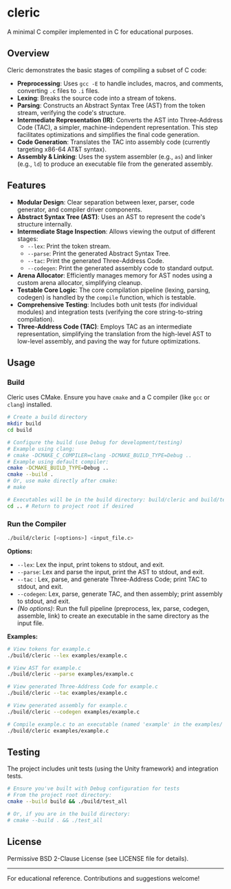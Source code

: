 # cleric

A minimal C compiler implemented in C for educational purposes.

## Overview
Cleric demonstrates the basic stages of compiling a subset of C code:
- **Preprocessing**: Uses `gcc -E` to handle includes, macros, and comments, converting `.c` files to `.i` files.
- **Lexing**: Breaks the source code into a stream of tokens.
- **Parsing**: Constructs an Abstract Syntax Tree (AST) from the token stream, verifying the code's structure.
- **Intermediate Representation (IR)**: Converts the AST into Three-Address Code (TAC), a simpler, machine-independent representation. This step facilitates optimizations and simplifies the final code generation.
- **Code Generation**: Translates the TAC into assembly code (currently targeting x86-64 AT&T syntax).
- **Assembly & Linking**: Uses the system assembler (e.g., `as`) and linker (e.g., `ld`) to produce an executable file from the generated assembly.

## Features
- **Modular Design**: Clear separation between lexer, parser, code generator, and compiler driver components.
- **Abstract Syntax Tree (AST)**: Uses an AST to represent the code's structure internally.
- **Intermediate Stage Inspection**: Allows viewing the output of different stages:
    - `--lex`: Print the token stream.
    - `--parse`: Print the generated Abstract Syntax Tree.
    - `--tac`: Print the generated Three-Address Code.
    - `--codegen`: Print the generated assembly code to standard output.
- **Arena Allocator**: Efficiently manages memory for AST nodes using a custom arena allocator, simplifying cleanup.
- **Testable Core Logic**: The core compilation pipeline (lexing, parsing, codegen) is handled by the `compile` function, which is testable.
- **Comprehensive Testing**: Includes both unit tests (for individual modules) and integration tests (verifying the core string-to-string compilation).
- **Three-Address Code (TAC)**: Employs TAC as an intermediate representation, simplifying the translation from the high-level AST to low-level assembly, and paving the way for future optimizations.

## Usage

### Build
Cleric uses CMake. Ensure you have `cmake` and a C compiler (like `gcc` or `clang`) installed.

```sh
# Create a build directory
mkdir build
cd build

# Configure the build (use Debug for development/testing)
# Example using clang:
# cmake -DCMAKE_C_COMPILER=clang -DCMAKE_BUILD_TYPE=Debug ..
# Example using default compiler:
cmake -DCMAKE_BUILD_TYPE=Debug ..
cmake --build .
# Or, use make directly after cmake:
# make

# Executables will be in the build directory: build/cleric and build/test_all
cd .. # Return to project root if desired
```

### Run the Compiler
```sh
./build/cleric [<options>] <input_file.c>
```

**Options:**
- `--lex`: Lex the input, print tokens to stdout, and exit.
- `--parse`: Lex and parse the input, print the AST to stdout, and exit.
- `--tac`  : Lex, parse, and generate Three-Address Code; print TAC to stdout, and exit.
- `--codegen`: Lex, parse, generate TAC, and then assembly; print assembly to stdout, and exit.
- *(No options)*: Run the full pipeline (preprocess, lex, parse, codegen, assemble, link) to create an executable in the same directory as the input file.

**Examples:**
```sh
# View tokens for example.c
./build/cleric --lex examples/example.c

# View AST for example.c
./build/cleric --parse examples/example.c

# View generated Three-Address Code for example.c
./build/cleric --tac examples/example.c

# View generated assembly for example.c
./build/cleric --codegen examples/example.c

# Compile example.c to an executable (named 'example' in the examples/ dir)
./build/cleric examples/example.c
```

## Testing
The project includes unit tests (using the Unity framework) and integration tests.

```sh
# Ensure you've built with Debug configuration for tests
# From the project root directory:
cmake --build build && ./build/test_all

# Or, if you are in the build directory:
# cmake --build . && ./test_all
```

## License
Permissive BSD 2-Clause License (see LICENSE file for details).

---
For educational reference. Contributions and suggestions welcome!
